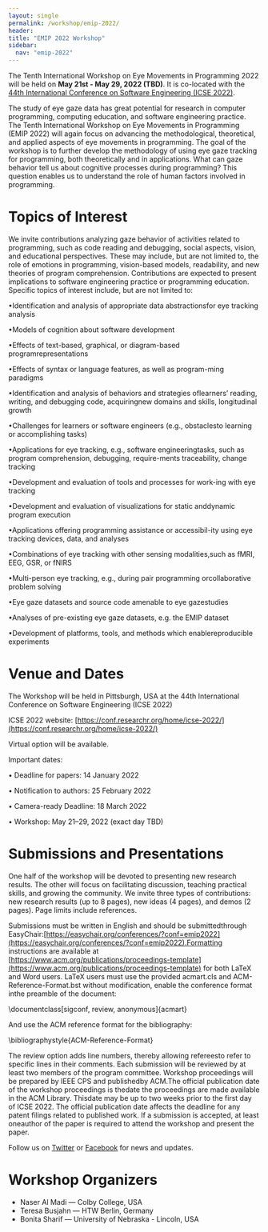 ```yaml
---
layout: single
permalink: /workshop/emip-2022/
header:
title: "EMIP 2022 Workshop"
sidebar:
  nav: "emip-2022"
---
```


The Tenth International Workshop on Eye Movements in Programming 2022 will be held on **May 21st - May 29, 2022 (TBD)**. It is co-located with the [44th International Conference on Software Engineering (ICSE 2022)](https://conf.researchr.org/home/icse-2022/).

The study of eye gaze data has great potential for research in computer programming, computing education, and software engineering practice. The Tenth International Workshop on Eye Movements in Programming (EMIP 2022) will again focus on advancing the methodological, theoretical, and applied aspects of eye movements in programming. The goal of the workshop is to further develop the methodology of using eye gaze tracking for programming, both theoretically and in applications. What can gaze behavior tell us about cognitive processes during programming? This question enables us to understand the role of human factors involved in programming.

# Topics of Interest
We invite contributions analyzing gaze behavior of activities related to programming, such as code reading and debugging, social aspects, vision, and educational perspectives. These may include, but are not limited to, the role of emotions in programming, vision-based models, readability, and new theories of program comprehension. Contributions are expected to present implications to software engineering practice or programming education. Specific topics of interest include, but are not limited to:

•Identification and analysis of appropriate data abstractionsfor eye tracking analysis

•Models of cognition about software development

•Effects of text-based, graphical, or diagram-based programrepresentations

•Effects of syntax or language features, as well as program-ming paradigms

•Identification and analysis of behaviors and strategies oflearners’ reading, writing, and debugging code, acquiringnew domains and skills, longitudinal growth

•Challenges for learners or software engineers (e.g., obstaclesto learning or accomplishing tasks)

•Applications for eye tracking, e.g., software engineeringtasks, such as program comprehension, debugging, require-ments traceability, change tracking

•Development and evaluation of tools and processes for work-ing with eye tracking

•Development and evaluation of visualizations for static anddynamic program execution

•Applications offering programming assistance or accessibil-ity using eye tracking devices, data, and analyses

•Combinations of eye tracking with other sensing modalities,such as fMRI, EEG, GSR, or fNIRS

•Multi-person eye tracking, e.g., during pair programming orcollaborative problem solving

•Eye gaze datasets and source code amenable to eye gazestudies

•Analyses of pre-existing eye gaze datasets, e.g. the EMIP dataset

•Development of platforms, tools, and methods which enablereproducible experiments

# Venue and Dates
The Workshop will be held in Pittsburgh, USA at the 44th International Conference on Software Engineering (ICSE 2022)

ICSE 2022 website: [https://conf.researchr.org/home/icse-2022/](https://conf.researchr.org/home/icse-2022/)

Virtual option will be available.

Important dates:

• Deadline for papers: 14 January 2022

• Notification to authors: 25 February 2022

• Camera-ready Deadline: 18 March 2022

• Workshop: May 21–29, 2022 (exact day TBD)


# Submissions and Presentations
One half of the workshop will be devoted to presenting new research results. The other will focus on facilitating discussion, teaching practical skills, and growing the community. We invite three types of contributions: new research results (up to 8 pages), new ideas (4 pages), and demos (2 pages). Page limits include references.

Submissions must be written in English and should be submittedthrough EasyChair:[https://easychair.org/conferences/?conf=emip2022](https://easychair.org/conferences/?conf=emip2022).Formatting instructions are available at [https://www.acm.org/publications/proceedings-template](https://www.acm.org/publications/proceedings-template) for both LaTeX and Word users. LaTeX users must use the provided acmart.cls and ACM-Reference-Format.bst without modification, enable the conference format inthe preamble of the document:

\documentclass[sigconf, review, anonymous]{acmart}

And use the ACM reference format for the bibliography:

\bibliographystyle{ACM-Reference-Format}

The review option adds line numbers, thereby allowing refereesto refer to specific lines in their comments. Each submission will be reviewed by at least two members of the program committee. Workshop proceedings will be prepared by IEEE CPS and publishedby ACM.The official publication date of the workshop proceedings is thedate the proceedings are made available in the ACM Library. Thisdate may be up to two weeks prior to the first day of ICSE 2022. The official publication date affects the deadline for any patent filings related to published work. If a submission is accepted, at least oneauthor of the paper is required to attend the workshop and present the paper.

Follow us on [Twitter](https://twitter.com/emipws) or [Facebook](https://www.facebook.com/emipws/) for news and updates.

# Workshop Organizers
- Naser Al Madi — Colby College, USA
- Teresa Busjahn — HTW Berlin, Germany
- Bonita Sharif — University of Nebraska - Lincoln, USA

